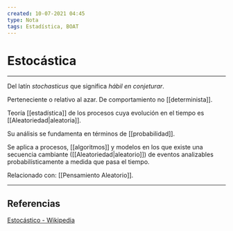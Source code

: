 ```yaml
---
created: 10-07-2021 04:45
type: Nota
tags: Estadística, BOAT
---
```


# Estocástica
---

Del latín *stochasticus* que significa *hábil en conjeturar*.

Perteneciente o relativo al azar. De comportamiento no [[determinista]].

Teoría [[estadística]] de los procesos cuya evolución en el tiempo es [[Aleatoriedad|aleatoria]].

Su análisis se fundamenta en términos de [[probabilidad]].

Se aplica a procesos, [[algoritmos]] y modelos en los que existe una secuencia cambiante ([[Aleatoriedad|aleatorio]]) de eventos analizables probabilísticamente a medida que pasa el tiempo.

Relacionado con:
[[Pensamiento Aleatorio]].

---

## Referencias
[Estocástico - Wikipedia](https://es.wikipedia.org/wiki/Estoc%C3%A1stico)
